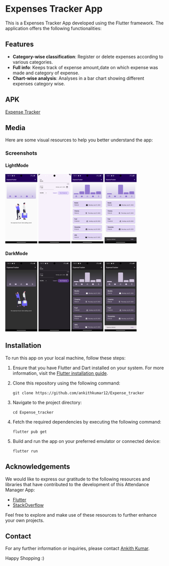 # Expenses Tracker App

This is a Expenses Tracker App developed using the Flutter framework. The application offers the following functionalities:

## Features

- **Category-wise classification**: Register or delete expenses according to various categories.
- **Full info**: Keeps track of expense amount,date on which expense was made and category of expense.
- **Chart-wise analysis**: Analyses in a bar chart showing different expenses category wise.



## APK
[Expense Tracker](https://drive.google.com/file/d/1kL9CkpEiufUH4e9K-FQCP50UAan4RIO8/view?usp=drive_link)

## Media

Here are some visual resources to help you better understand the app:

### Screenshots

#### LightMode

<img src="screenshots/LightMode/1.png " width=20% height=30%> <img src="screenshots/LightMode/2.png " width=20% height=30%> <img src="screenshots/LightMode/3.png " width=20% height=30%> <img src="screenshots/LightMode/4.png " width=20% height=30%>



#### DarkMode

<img src="screenshots/DarkMode/1.png " width=20% height=30%> <img src="screenshots/DarkMode/2.png " width=20% height=30%> <img src="screenshots/DarkMode/3.png " width=20% height=30%> <img src="screenshots/DarkMode/4.png " width=20% height=30%>

## Installation

To run this app on your local machine, follow these steps:

1. Ensure that you have Flutter and Dart installed on your system. For more information, visit the [Flutter installation guide](https://flutter.dev/docs/get-started/install).

2. Clone this repository using the following command:

   ```
   git clone https://github.com/ankithkumar12/Expense_tracker
   ```

3. Navigate to the project directory:

   ```
   cd Expense_tracker
   ```

4. Fetch the required dependencies by executing the following command:

   ```
   flutter pub get
   ```



5. Build and run the app on your preferred emulator or connected device:

   ```
   flutter run
   ```




## Acknowledgements

We would like to express our gratitude to the following resources and libraries that have contributed to the development of this Attendance Manager  App:

- [Flutter](https://flutter.dev/)
- [StackOverflow](https://stackoverflow.com/)


Feel free to explore and make use of these resources to further enhance your own projects.

## Contact

For any further information or inquiries, please contact [Ankith Kumar](mailto:g.ankithkumar22@gmail.com).

Happy Shopping :)
